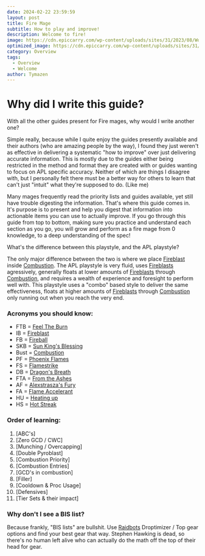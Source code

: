 ```yaml
---
date: 2024-02-22 23:59:59
layout: post
title: Fire Mage
subtitle: How to play and improve!
description: Welcome to fire!
image: https://cdn.epiccarry.com/wp-content/uploads/sites/31/2023/08/WoW-Fire-Mage-Guide.webp
optimized_image: https://cdn.epiccarry.com/wp-content/uploads/sites/31/2023/08/WoW-Fire-Mage-Guide.webp
category: Overview
tags:
  - Overview
  - Welcome
author: Tymazen
---
```

# Why did I write this guide?

With all the other guides present for Fire mages, why would I write another one?

   Simple really, because while I quite enjoy the guides presently available and their authors (who are amazing people by the way), I found they just weren't as effective in delivering a systematic "how to improve" over just delivering accurate information. This is mostly due to the guides either being restricted in the method and format they are created with or guides wanting to focus on APL specific accuracy. Neither of which are things I disagree with, but I personally felt there must be a better way for others to learn that can't just "intuit" what they're supposed to do. (Like me)

   Many mages frequently read the priority lists and guides available, yet still have trouble digesting the information. That's where this guide comes in. It's purpose is to present and help you digest that information into actionable items you can use to actually improve. If you go through this guide from top to bottom, making sure you practice and understand each section as you go, you will grow and perform as a fire mage from 0 knowledge, to a deep understanding of the spec!

What's the difference between this playstyle, and the APL playstyle?

   The only major difference between the two is where we place [Fireblast](https://www.wowhead.com/spell=108853/fire-blast) inside [Combustion](https://www.wowhead.com/spell=190319/combustion). The APL playstyle is very fluid, uses [Fireblasts](https://www.wowhead.com/spell=108853/fire-blast) agressively, generally floats at lower amounts of [Fireblasts](https://www.wowhead.com/spell=108853/fire-blast) through [Combustion](https://www.wowhead.com/spell=190319/combustion), and requires a wealth of experience and foresight to perform well with. This playstyle uses a "combo" based style to deliver the same effectiveness, floats at higher amounts of [Fireblasts](https://www.wowhead.com/spell=108853/fire-blast) through [Combustion](https://www.wowhead.com/spell=190319/combustion) only running out when you reach the very end.

### Acronyms you should know:
- FTB = [Feel The Burn](https://www.wowhead.com/spell=383391/feel-the-burn)
- IB = [Fireblast](https://www.wowhead.com/spell=108853/fire-blast)
- FB = [Fireball](https://www.wowhead.com/spell=133/fireball)
- SKB = [Sun King's Blessing](https://www.wowhead.com/spell=383886/sun-kings-blessing)
- Bust = [Combustion](https://www.wowhead.com/spell=190319/combustion)
- PF = [Phoenix Flames](https://www.wowhead.com/spell=194466/phoenixs-flames)
- FS = [Flamestrike](https://www.wowhead.com/spell=2120/flamestrike)
- DB = [Dragon's Breath](https://www.wowhead.com/spell=31661/dragons-breath)
- FTA = [From the Ashes](https://www.wowhead.com/spell=342344/from-the-ashes)
- AF = [Alexstrasza's Fury](https://www.wowhead.com/spell=235870/alexstraszas-fury)
- FA = [Flame Accelerant](https://www.wowhead.com/spell=203275/flame-accelerant)
- HU = [Heating up](https://www.wowhead.com/spell=48107/heating-up)
- HS = [Hot Streak](https://www.wowhead.com/spell=48108/hot-streak)

### Order of learning:
1. [ABC's]
2. [Zero GCD / CWC]
3. [Munching / Overcapping]
4. [Double Pyroblast]
5. [Combustion Priority]
6. [Combustion Entries]
7. [GCD's in combustion]
8. [Filler]
9. [Cooldown & Proc Usage]
10. [Defensives]
11. [Tier Sets & their impact]

### Why don't I see a BIS list?
Because frankly, "BIS lists" are bullshit. Use [Raidbots](https://www.raidbots.com/simbot) Droptimizer / Top gear options and find your best gear that way. Stephen Hawking is dead, so there's no human left alive who can actually do the math off the top of their head for gear.
